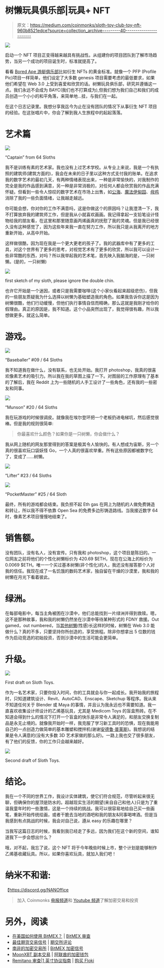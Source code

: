 # 树懒玩具俱乐部|玩具+ NFT

> 原文：<https://medium.com/coinmonks/sloth-toy-club-toy-nft-960b8521edce?source=collection_archive---------40----------------------->

![](img/93b4d73d97123a02608b051ef49f7c7e.png)

启动一个 NFT 项目正变得越来越具有挑战性。从组建你的项目团队到了解市场趋势，当另一个成功的项目诞生时，标准就提高了。

看看 [Bored Ape 游艇俱乐部](https://boredapeyachtclub.com/#/)比如衍生 NFTs 的黄金标准。就像一个 PFP (Profile Pic)项目一样简单，他们设定了大多数 genesis 项目需要考虑的最低要求，如果他们希望在 Web 3.0 上受到喜爱和欣赏的话。树懒玩具俱乐部，研究并遵循这一点。我们永远不会成为 BAYC(我们也不打算成为),但我们想为我们自己和我们的成员创造一个小小的和平角落，来简单地…挂，与我们在一起。

在这个日志记录里。我想分享我迄今为止在没有团队的情况下从事衍生 NFT 项目的经验。在这张唱片中，你会了解到我人生旅程中的起起落落。

# **艺术篇**

![](img/58165797ffe71353f076aa81c0149f3a.png)

“Captain” from 64 Sloths

我不是训练有素的艺术家。我也没有上过艺术学校。从专业上来说，我是一个有执照的建筑师(建筑方面的)，我会在未来的日子里以这种方式支付我的账单。在追求我的数字艺术的最初几天，有两种情绪表现出来，一种是非常愉快的，对我制作的完全是我的作品感到满意，另一种是非常消极的，对任何人都会欣赏我的作品充满怀疑。但看到一些令人惊叹的数字艺术在市场上出售，如[公海](https://opensea.io/)、[魔法伊甸园](https://www.magiceden.io/)、[母鸡](https://hicetnunc.xyz/)消除了我的一些负面情绪，让我越走越远。

你可能会想，你对你的工作不满意吗，这是你做这个的原因吗？让我澄清一下，我不打算放弃我的建筑师工作，但是我从小就喜欢画画。我记得拿起一支铅笔设计怪物给我的朋友看，在这里和那里随意画丙烯画真的抚慰了我的灵魂。但是我已经很久没有这种感觉了，因为这些年来我一直在努力工作，所以我只是从我离开的地方重新开始，从高中开始。

这样做很酷，因为现在我是一个更大更老的孩子了。我的武器库中有了更多的工具，对这个世界有了更多的思考，对视觉艺术有了更多的欣赏，所以我可以设计一些非常酷的东西，对吗？所以我举起我的艺术笔，首先映入我脑海的是，一只树懒。(是的，一只树懒)

![](img/8f6967eaa975fd8155f44f00f70923d6.png)

first sketch of my sloth, please ignore the double chin.

也许它开始是一个迷因，或者只是我需要咖啡(这个小家伙看起来超级悲伤)，但我的一些朋友质疑我为什么选择以树懒为基础塑造我的角色。如果我告诉你这是因为树懒很酷，他们行动缓慢，但他们执行事情自信而精确，那么这就是我刚才给你的假理由。真正的原因是，我不知道。这个小品突然出现了，我觉得很有趣，所以我想做更多。就这么简单。

# 游戏。

![](img/5949b197ffc69d8af34903594b7a1209.png)

“Baseballer” #09 / 64 Sloths

我不知道我在做什么，没有联系，也无处开始。我打开 photoshop，我真的很喜欢像素艺术的吸引力。所以我在我的草图上描了一下。对图层的工作原理有了基本的了解后，我在 Reddit 上为一些随机的人手工设计了一些角色，还有我的一些密友和同事。

![](img/bd5eb477f2cea6aa982dfbd79f686387.png)

“Munson” #20 / 64 Sloths

我在玩游戏的时候很调皮。就像我在埃尔登环把一个老板扔进电梯坑，然后感觉很棒。但是我的规则很简单:

> 你最喜欢什么颜色？如果你是一只树懒，你会做什么？

我从网上随机的网友那里得到的答案是极其令人愉快的。有人想成为宙斯，另一个真的很喜欢玩口袋妖怪 Go，一个人真的很喜欢举重。所有这些原因都被数字化了，变成了……树懒。

![](img/6c82e4fcf9eecd2ac5ce87296cb1fa40.png)

“Lifter” #23 / 64 Sloths

![](img/3dab7ffa9a512944d95fc40e30921ade.png)

“PocketMaster” #25 / 64 Sloth

最终，所有的游戏都会结束。我负担不起 Eth gas 在网上为随机的人做免费铸造和转让，所以我不得不依靠 Open Sea 的免费多边形铸造路线。当我接近数字 64 时，像素艺术项目慢慢地结束了。

# 销售额。

没有团队，没有名人，没有宣传。只有我和 photoshop，这个项目是陈旧的。一位网友之前将他们的个性化树懒标价为 420.69 $ETH，现在在公海上的标价为 0.0069 $ETH。唯一一个买过基本树懒(非个性化)的人，我还没有报答那个人对我的信任。我现在成了一名饥饿的数码艺术家，独自留在干燥的沙漠里，我和我的树懒在月光下看着彼此。

# 绿洲。

在每部电影中，每当主角被困在沙漠中，他们总能找到一片绿洲并得到救赎。嗯，这不是那种故事，我和我的树懒仍然坐在沙漠中等待某种形式的 FDNY 救援。Out gamed，out numbered，当[其他树懒](https://slothsnft.com/)(性感)长这样的时候，树懒在 Web 3.0 能做什么？真的不多，只要坚持你所创造的，享受旅程。除非你想拿出 5 位数的钱作为启动竞选的初始投资，否则沙漠中的生活可能会更简单。

# 升级。

![](img/9d50485624042a8910c572a1e2312f10.png)

First draft on Sloth Toys.

作为一名艺术家，只要你投入时间，你的工具就会与你一起成长。我开始我的旅程时，只知道建筑设计、Revit、AutoCAD、Enscape、Sketchup 等程序。我从来不知道任何关于 Blender 或 Maya 的事情，并且认为我永远也不需要知道。我一直喜欢收集设计师设计的乙烯基玩具，尤其是 Medicom Toys 的盲盒熊砖。在不知道会得到什么的情况下打开一个盲盒的快乐是非常令人满足的，和朋友交换复制品是永无止境的。就像我开始时一样，我克服了学习新工具时的恐惧，现在我能用自己的一点创造力做简单的基本雕塑和搅拌机(谢谢[安德鲁·普莱斯](https://www.blenderguru.com/))。我想说的结果是令人满意的(没有大多数 3D 艺术家做的那么好)。一路上我也交了很多朋友，有了他们的反馈，你的工作只会越来越好。

![](img/a30344b30445fc1c00670f91d5fa3f0d.png)

Second draft of Sloth Toys.

# 结论。

我在一个不同的世界工作，我设计实体建筑，使它们符合规范，尽管听起来很无聊，但确保你的屋顶是防水的。超越现实生活的期望(来自自己和他人)只是为了重温我童年时的一些激情，这是一个持续的挑战。我可以很容易地给自己买一些画笔，重新开始传统绘画，或者干脆去当地的酒吧和我的朋友&同事喝啤酒。但是当我感到有点挑战的时候，我会对自己说，遵从 easy 的乐趣在哪里？

当我写这篇日志的时候，我看到我已经走了多远，因为我们在这个新的空间，谁知道我下一步会想出什么？

哦，对不起，我忘了说，这个 NFT 将于今年晚些时候上市，整个计划是能够制作乙烯基收藏玩具。所以，如果你喜欢玩具，就加入我们吧！

# 纳米不和谐:

【https://discord.gg/NANOffice 

> 加入 Coinmonks [电报频道](https://t.me/coincodecap)和 [Youtube 频道](https://www.youtube.com/c/coinmonks/videos)了解加密交易和投资

# 另外，阅读

*   [在美国如何使用 BitMEX？](https://coincodecap.com/use-bitmex-in-usa) | [BitMEX 审查](https://coincodecap.com/bitmex-review)
*   [最佳期货交易信号](https://coincodecap.com/futures-trading-signals) | [期交所评论](https://coincodecap.com/liquid-exchange-review)
*   [南非的加密交易所](https://coincodecap.com/crypto-exchanges-in-south-africa) | [BitMEX 加密信号](https://coincodecap.com/bitmex-crypto-signals)
*   [MoonXBT 副本交易](https://coincodecap.com/moonxbt-copy-trading) | [阿联酋的加密钱包](https://coincodecap.com/crypto-wallets-in-uae)
*   [Remitano 审查](https://coincodecap.com/remitano-review)|[1 英寸协议指南](https://coincodecap.com/1inch) | [购买 Floki](https://coincodecap.com/buy-floki-inu-token)